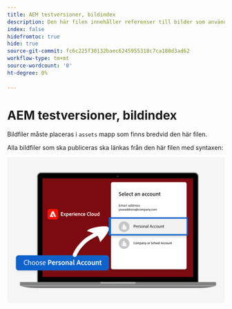 ```yaml
---
title: AEM testversioner, bildindex
description: Den här filen innehåller referenser till bilder som används i AEM testversioner av marknadsföringsmaterial.
index: false
hidefromtoc: true
hide: true
source-git-commit: fc6c225f30132baec6245955318c7ca180d3ad62
workflow-type: tm+mt
source-wordcount: '0'
ht-degree: 0%

---
```



# AEM testversioner, bildindex

Bildfiler måste placeras i `assets` mapp som finns bredvid den här filen.

Alla bildfiler som ska publiceras ska länkas från den här filen med syntaxen:

![Personligt konto för testversioner av e-postbilder](./assets/select-personal-account.png)
